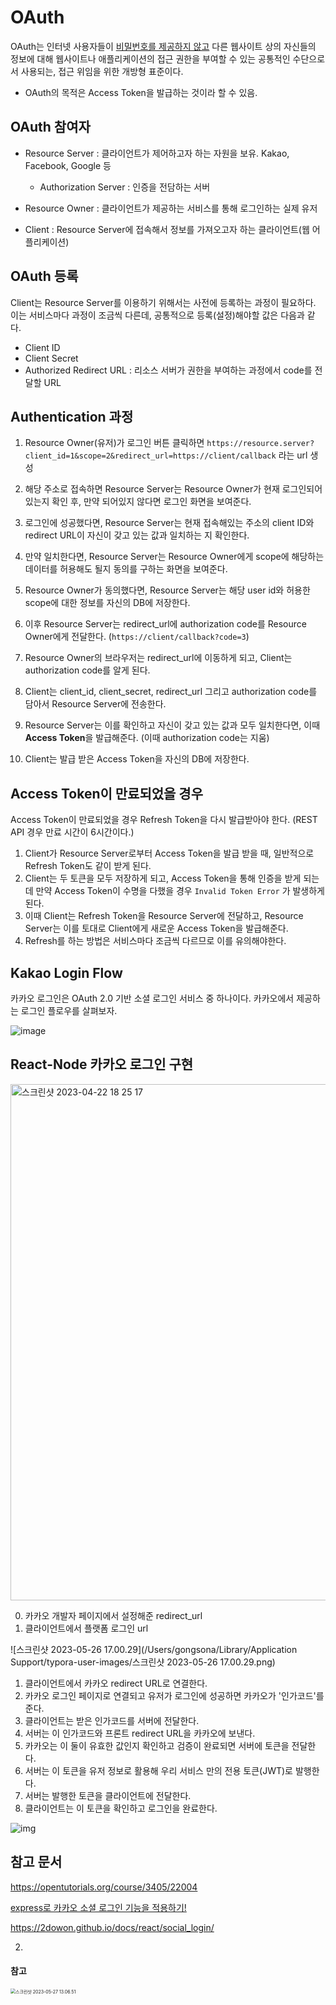 # OAuth

OAuth는 인터넷 사용자들이 <u>비밀번호를 제공하지 않고</u> 다른 웹사이트 상의 자신들의 정보에 대해 웹사이트나 애플리케이션의 접근 권한을 부여할 수 있는 공통적인 수단으로서 사용되는, 접근 위임을 위한 개방형 표준이다.

- OAuth의 목적은 Access Token을 발급하는 것이라 할 수 있음.

## OAuth 참여자 

- Resource Server : 클라이언트가 제어하고자 하는 자원을 보유. Kakao, Facebook, Google 등
  - Authorization Server : 인증을 전담하는 서버

- Resource Owner : 클라이언트가 제공하는 서비스를 통해 로그인하는 실제 유저
- Client : Resource Server에 접속해서 정보를 가져오고자 하는 클라이언트(웹 어플리케이션)

## OAuth 등록

Client는 Resource Server를 이용하기 위해서는 사전에 등록하는 과정이 필요하다. 이는 서비스마다 과정이 조금씩 다른데, 공통적으로 등록(설정)해야할 값은 다음과 같다.

- Client ID
- Client Secret
- Authorized Redirect URL : 리소스 서버가 권한을 부여하는 과정에서 code를 전달할 URL

## Authentication 과정

1. Resource Owner(유저)가 로그인 버튼 클릭하면 `https://resource.server?client_id=1&scope=2&redirect_url=https://client/callback` 라는 url 생성
2. 해당 주소로 접속하면 Resource Server는 Resource Owner가 현재 로그인되어 있는지 확인 후, 만약 되어있지 않다면 로그인 화면을 보여준다.
3. 로그인에 성공했다면, Resource Server는 현재 접속해있는 주소의 client ID와 redirect URL이 자신이 갖고 있는 값과 일치하는 지 확인한다.
4. 만약 일치한다면, Resource Server는 Resource Owner에게 scope에 해당하는 데이터를 허용해도 될지 동의를 구하는 화면을 보여준다.
5.  Resource Owner가 동의했다면, Resource Server는 해당 user id와 허용한 scope에 대한 정보를 자신의 DB에 저장한다.

6. 이후 Resource Server는 redirect_url에 authorization code를 Resource Owner에게 전달한다. (`https://client/callback?code=3`)

7. Resource Owner의 브라우저는 redirect_url에 이동하게 되고, Client는 authorization code를  알게 된다.
8. Client는 client_id, client_secret, redirect_url 그리고 authorization code를 담아서 Resource Server에 전송한다. 
9. Resource Server는 이를 확인하고 자신이 갖고 있는 값과 모두 일치한다면, 이때 **Access Token**을 발급해준다. (이때 authorization code는 지움)
10. Client는 발급 받은 Access Token을 자신의 DB에 저장한다.

## Access Token이 만료되었을 경우

Access Token이 만료되었을 경우 Refresh Token을 다시 발급받아야 한다. (REST API 경우 만료 시간이 6시간이다.)

1. Client가 Resource Server로부터 Access Token을 발급 받을 때, 일반적으로 Refresh Token도 같이 받게 된다.
2. Client는 두 토큰을 모두 저장하게 되고, Access Token을 통해 인증을 받게 되는데 만약 Access Token이 수명을 다했을 경우 `Invalid Token Error` 가 발생하게 된다.
3. 이때 Client는 Refresh Token을 Resource Server에 전달하고, Resource Server는 이를 토대로 Client에게 새로운 Access Token을 발급해준다.
4. Refresh를 하는 방법은 서비스마다 조금씩 다르므로 이를 유의해야한다.

## Kakao Login Flow

카카오 로그인은 OAuth 2.0 기반 소셜 로그인 서비스 중 하나이다. 카카오에서 제공하는 로그인 플로우를 살펴보자.

![image](https://user-images.githubusercontent.com/67703882/233766484-4bfcf7f9-4484-4c08-8f98-579af46a1821.png)

## React-Node 카카오 로그인 구현

<img width="826" alt="스크린샷 2023-04-22 18 25 17" src="https://user-images.githubusercontent.com/67703882/233775579-1cbc250e-3194-4962-9b50-322173bc55fc.png">

0. 카카오 개발자 페이지에서 설정해준 redirect_url
1. 클라이언트에서 플랫폼 로그인 url 

![스크린샷 2023-05-26 17.00.29](/Users/gongsona/Library/Application Support/typora-user-images/스크린샷 2023-05-26 17.00.29.png)

1. 클라이언트에서 카카오 redirect URL로 연결한다.
2. 카카오 로그인 페이지로 연결되고 유저가 로그인에 성공하면 카카오가 '인가코드'를 준다.
3. 클라이언트는 받은 인가코드를 서버에 전달한다.
4. 서버는 이 인가코드와 프론트 redirect URL을 카카오에 보낸다.
5. 카카오는 이 둘이 유효한 값인지 확인하고 검증이 완료되면 서버에 토큰을 전달한다.
6. 서버는 이 토큰을 유저 정보로 활용해 우리 서비스 만의 전용 토큰(JWT)로 발행한다.
7. 서버는 발행한 토큰을 클라이언트에 전달한다.
8. 클라이언트는 이 토큰을 확인하고 로그인을 완료한다.

![img](https://blog.kakaocdn.net/dn/0Ep68/btrKwcXfeQj/P0wKZdlINOO7m00vost99K/img.png)

## 참고 문서

https://opentutorials.org/course/3405/22004

[express로 카카오 소셜 로그인 기능을 적용하기!](https://velog.io/@gbwlxhd97/express%EB%A1%9C-%EC%B9%B4%EC%B9%B4%EC%98%A4-%EC%86%8C%EC%85%9C-%EB%A1%9C%EA%B7%B8%EC%9D%B8-%EA%B8%B0%EB%8A%A5%EC%9D%84-%EC%A0%81%EC%9A%A9%ED%95%98%EA%B8%B0)

https://2dowon.github.io/docs/react/social_login/





2. 

#### 참고

<img src="/Users/gongsona/Library/Application Support/typora-user-images/스크린샷 2023-05-27 13.06.51.png" alt="스크린샷 2023-05-27 13.06.51" style="zoom: 50%;" /> 

